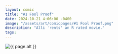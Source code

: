 ```yaml
---
layout: comic
title: "#1 Fool Proof"
date: 2024-10-21 4:06:00 -0400
image: "/assets/art/comicpages/#1 Fool Proof.png"
description: "Alli 'rents' an R rated movie."
tags: 
---
```


<img src="{{ site.baseurl }}{{ page.image }}" alt="{{ page.alt }}" title="{{ page.text }}" style="max-width:150%;max-height:150vh">

